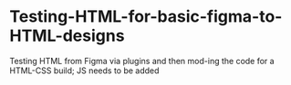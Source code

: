 # Testing-HTML-for-basic-figma-to-HTML-designs
Testing HTML from Figma via plugins and then mod-ing the code for a HTML-CSS build; JS needs to be added
